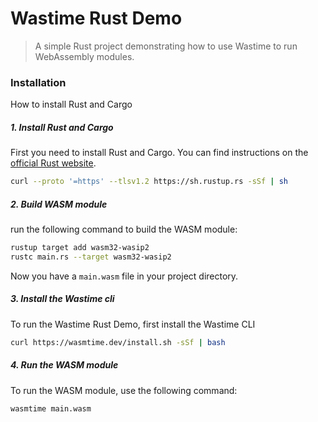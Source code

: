 # Wastime Rust Demo
> A simple Rust project demonstrating how to use Wastime to run WebAssembly modules.

### Installation
How to install Rust and Cargo

##### 1. Install Rust and Cargo

First you need to install Rust and Cargo. You can find instructions on the [official Rust website](https://www.rust-lang.org/tools/install).

```bash
curl --proto '=https' --tlsv1.2 https://sh.rustup.rs -sSf | sh
```

##### 2. Build WASM module
run the following command to build the WASM module:

```bash
rustup target add wasm32-wasip2
rustc main.rs --target wasm32-wasip2
```

Now you have a `main.wasm` file in your project directory.

##### 3. Install the Wastime cli
To run the Wastime Rust Demo, first install the Wastime CLI

```bash
curl https://wasmtime.dev/install.sh -sSf | bash
```

##### 4. Run the WASM module
To run the WASM module, use the following command:
```bash
wasmtime main.wasm
```
